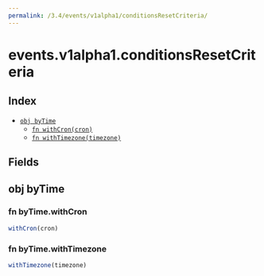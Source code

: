 ```yaml
---
permalink: /3.4/events/v1alpha1/conditionsResetCriteria/
---
```


# events.v1alpha1.conditionsResetCriteria



## Index

* [`obj byTime`](#obj-bytime)
  * [`fn withCron(cron)`](#fn-bytimewithcron)
  * [`fn withTimezone(timezone)`](#fn-bytimewithtimezone)

## Fields

## obj byTime



### fn byTime.withCron

```ts
withCron(cron)
```



### fn byTime.withTimezone

```ts
withTimezone(timezone)
```

